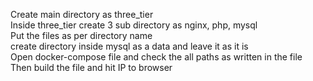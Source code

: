 Create main directory as three_tier <br>
Inside three_tier create 3 sub directory as nginx, php, mysql <br>
Put the files as per directory name <br>
create directory inside mysql as a data and leave it as it is <br>
Open docker-compose file and check the all paths as written in the file <br>
Then build the file and hit IP to browser <br>
